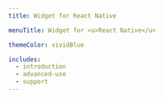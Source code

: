 ```yaml
---
title: Widget for React Native

menuTitle: Widget for <u>React Native</u>

themeColor: vividBlue

includes:
  - introduction
  - advanced-use
  - support
---
```

